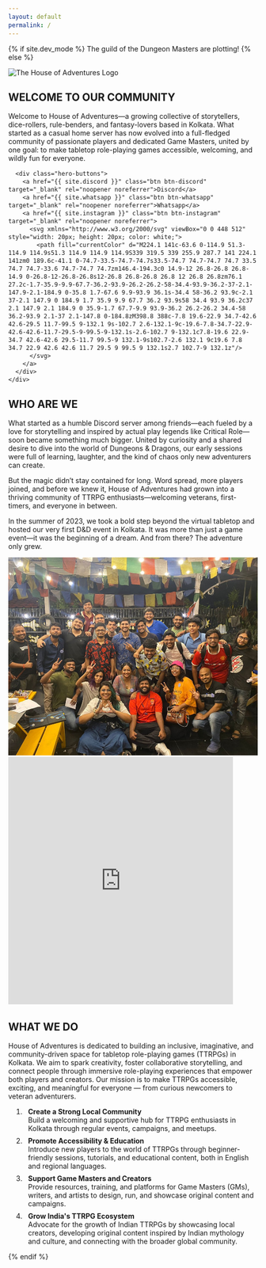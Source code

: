 ```yaml
---
layout: default
permalink: /
---
```


{% if site.dev_mode %}
The guild of the Dungeon Masters are plotting!
{% else %}
<section class="hero">
  <div class="hero-container">
    <div class="hero-logo-container">
      <img src="{{ '/assets/images/logo.svg' | relative_url }}" alt="The House of Adventures Logo" class="hero-logo">
    </div>
    <div class="hero-content">
      <h2>WELCOME TO OUR COMMUNITY</h2>
      <p>Welcome to House of Adventures—a growing collective of storytellers, dice-rollers, rule-benders, and fantasy-lovers based in Kolkata. What started as a casual home server has now evolved into a full-fledged community of passionate players and dedicated Game Masters, united by one goal: to make tabletop role-playing games accessible, welcoming, and wildly fun for everyone.</p>
      
      <div class="hero-buttons">
        <a href="{{ site.discord }}" class="btn btn-discord" target="_blank" rel="noopener noreferrer">Discord</a>
        <a href="{{ site.whatsapp }}" class="btn btn-whatsapp" target="_blank" rel="noopener noreferrer">Whatsapp</a>
        <a href="{{ site.instagram }}" class="btn btn-instagram" target="_blank" rel="noopener noreferrer">
          <svg xmlns="http://www.w3.org/2000/svg" viewBox="0 0 448 512" style="width: 20px; height: 20px; color: white;">
            <path fill="currentColor" d="M224.1 141c-63.6 0-114.9 51.3-114.9 114.9s51.3 114.9 114.9 114.9S339 319.5 339 255.9 287.7 141 224.1 141zm0 189.6c-41.1 0-74.7-33.5-74.7-74.7s33.5-74.7 74.7-74.7 74.7 33.5 74.7 74.7-33.6 74.7-74.7 74.7zm146.4-194.3c0 14.9-12 26.8-26.8 26.8-14.9 0-26.8-12-26.8-26.8s12-26.8 26.8-26.8 26.8 12 26.8 26.8zm76.1 27.2c-1.7-35.9-9.9-67.7-36.2-93.9-26.2-26.2-58-34.4-93.9-36.2-37-2.1-147.9-2.1-184.9 0-35.8 1.7-67.6 9.9-93.9 36.1s-34.4 58-36.2 93.9c-2.1 37-2.1 147.9 0 184.9 1.7 35.9 9.9 67.7 36.2 93.9s58 34.4 93.9 36.2c37 2.1 147.9 2.1 184.9 0 35.9-1.7 67.7-9.9 93.9-36.2 26.2-26.2 34.4-58 36.2-93.9 2.1-37 2.1-147.8 0-184.8zM398.8 388c-7.8 19.6-22.9 34.7-42.6 42.6-29.5 11.7-99.5 9-132.1 9s-102.7 2.6-132.1-9c-19.6-7.8-34.7-22.9-42.6-42.6-11.7-29.5-9-99.5-9-132.1s-2.6-102.7 9-132.1c7.8-19.6 22.9-34.7 42.6-42.6 29.5-11.7 99.5-9 132.1-9s102.7-2.6 132.1 9c19.6 7.8 34.7 22.9 42.6 42.6 11.7 29.5 9 99.5 9 132.1s2.7 102.7-9 132.1z"/>
          </svg>
        </a>
      </div>
    </div>
  </div>
</section>

<section class="section who-are-we">
  <div class="section-container">
    <div class="section-text">
      <h2>WHO ARE WE</h2>
      <p>What started as a humble Discord server among friends—each fueled by a love for storytelling and inspired by actual play legends like Critical Role—soon became something much bigger. United by curiosity and a shared desire to dive into the world of Dungeons & Dragons, our early sessions were full of learning, laughter, and the kind of chaos only new adventurers can create.</p>
      <p>But the magic didn’t stay contained for long. Word spread, more players joined, and before we knew it, House of Adventures had grown into a thriving community of TTRPG enthusiasts—welcoming veterans, first-timers, and everyone in between.</p>
      <p>In the summer of 2023, we took a bold step beyond the virtual tabletop and hosted our very first D&D event in Kolkata. It was more than just a game event—it was the beginning of a dream. And from there? The adventure only grew.</p>
    </div>
    <div class="section-images image-grid">
      <!-- <div class="section-image-placeholder"></div>
      <div class="section-image-placeholder"></div>
      <div class="section-image-placeholder large"></div> -->
    <img src="/pages/poster.jpg" alt="Description" class="section-image large" style="width: auto; height: 400px; object-fit: cover;">
    </div>
  </div>
</section>

<section class="section what-we-do">
  <div class="section-container">
    <div class="section-images">
      <!-- <img src="{{ '/assets/images/discord-embed.png' | relative_url }}" alt="Discord Embed" class="discord-embed-img"> -->
      <iframe src="https://discord.com/widget?id=1039805790552338482&theme=dark" width="90%" height="500" allowtransparency="true" frameborder="0" sandbox="allow-popups allow-popups-to-escape-sandbox allow-same-origin allow-scripts"></iframe>
    </div>
    <div class="section-text">
      <h2>WHAT WE DO</h2>
      <p>House of Adventures is dedicated to building an inclusive, imaginative, and community-driven space for tabletop role-playing games (TTRPGs) in Kolkata. We aim to spark creativity, foster collaborative storytelling, and connect people through immersive role-playing experiences that empower both players and creators. Our mission is to make TTRPGs accessible, exciting, and meaningful for everyone — from curious newcomers to veteran adventurers.</p>
      <ol style="padding-left: 2rem;">
        <li style="margin-bottom: 0.5rem; padding-left: 0.5rem;"><strong>Create a Strong Local Community</strong><br>
        Build a welcoming and supportive hub for TTRPG enthusiasts in Kolkata through regular events, campaigns, and meetups.</li>
        <li style="margin-bottom: 0.5rem; padding-left: 0.5rem;"><strong>Promote Accessibility & Education</strong><br>
        Introduce new players to the world of TTRPGs through beginner-friendly sessions, tutorials, and educational content, both in English and regional languages.</li>
        <li style="margin-bottom: 0.5rem; padding-left: 0.5rem;"><strong>Support Game Masters and Creators</strong><br>
        Provide resources, training, and platforms for Game Masters (GMs), writers, and artists to design, run, and showcase original content and campaigns.</li>
        <li style="margin-bottom: 0.5rem; padding-left: 0.5rem;"><strong>Grow India's TTRPG Ecosystem</strong><br>
        Advocate for the growth of Indian TTRPGs by showcasing local creators, developing original content inspired by Indian mythology and culture, and connecting with the broader global community.</li>
      </ol>
    </div>
  </div>
</section>
{% endif %}